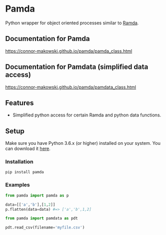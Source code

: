 Pamda
==========
Python wrapper for object oriented processes similar to [Ramda](https://ramdajs.com/docs/).


Documentation for Pamda
--------
https://connor-makowski.github.io/pamda/pamda_class.html

Documentation for Pamdata (simplified data access)
--------
https://connor-makowski.github.io/pamda/pamdata_class.html

Features
--------

- Simplified python access for certain Ramda and python data functions.

Setup
----------

Make sure you have Python 3.6.x (or higher) installed on your system. You can download it [here](https://www.python.org/downloads/).

### Installation

```
pip install pamda
```

### Examples
```py
from pamda import pamda as p

data=[['a','b'],[1,2]]
p.flatten(data=data) #=> ['a','b',1,2]
```

```py
from pamda import pamdata as pdt

pdt.read_csv(filename='myfile.csv')
```
